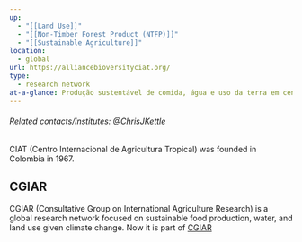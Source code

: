 ```yaml
---
up:
  - "[[Land Use]]"
  - "[[Non-Timber Forest Product (NTFP)]]"
  - "[[Sustainable Agriculture]]"
location:
  - global
url: https://alliancebioversityciat.org/
type:
  - research network
at-a-glance: Produção sustentável de comida, água e uso da terra em cenário de mudanças climáticas
---
```

###### Related contacts/institutes: [@ChrisJKettle](https://twitter.com/ChrisJKettle)

CIAT (Centro Internacional de Agricultura Tropical) was founded in Colombia in 1967.

## CGIAR

CGIAR (Consultative Group on International Agriculture Research) is a global research network focused on sustainable food production, water, and land use given climate change.
Now it is part of [CGIAR](https://www.cgiar.org/)
